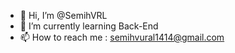
- 👋 Hi, I’m @SemihVRL
- 🌱 I’m currently learning Back-End
- 📫 How to reach me : semihvural1414@gmail.com



